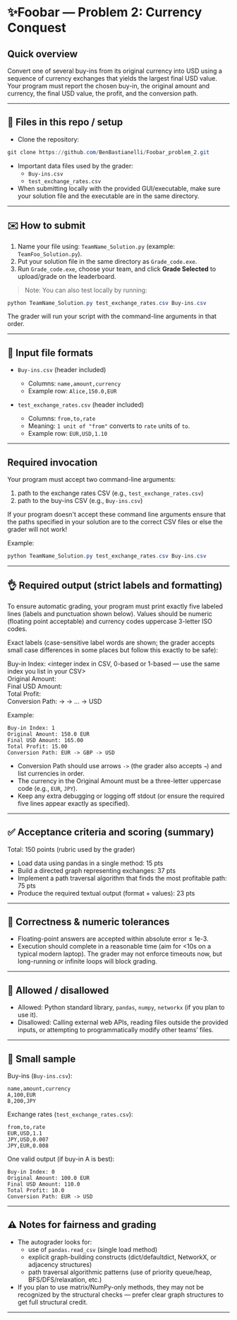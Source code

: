 # ✨Foobar — Problem 2: Currency Conquest

## Quick overview
Convert one of several buy-ins from its original currency into USD using a sequence of currency exchanges that yields the largest final USD value. Your program must report the chosen buy-in, the original amount and currency, the final USD value, the profit, and the conversion path.

---

## 🤖 Files in this repo / setup
- Clone the repository:
```powershell
git clone https://github.com/BenBastianelli/Foobar_problem_2.git
```
- Important data files used by the grader:
  - `Buy-ins.csv`
  - `test_exchange_rates.csv`
- When submitting locally with the provided GUI/executable, make sure your solution file and the executable are in the same directory.

---

## ✉️ How to submit
1. Name your file using: `TeamName_Solution.py` (example: `TeamFoo_Solution.py`).  
2. Put your solution file in the same directory as `Grade_code.exe`.  
3. Run `Grade_code.exe`, choose your team, and click **Grade Selected** to upload/grade on the leaderboard.

> Note: You can also test locally by running:
```powershell
python TeamName_Solution.py test_exchange_rates.csv Buy-ins.csv
```
The grader will run your script with the command-line arguments in that order.

---

## 📁 Input file formats

- `Buy-ins.csv` (header included)
  - Columns: `name,amount,currency`
  - Example row: `Alice,150.0,EUR`

- `test_exchange_rates.csv` (header included)
  - Columns: `from,to,rate`
  - Meaning: `1 unit of "from"` converts to `rate` units of `to`.
  - Example row: `EUR,USD,1.10`

---

## Required invocation
Your program must accept two command-line arguments:
1. path to the exchange rates CSV (e.g., `test_exchange_rates.csv`)
2. path to the buy-ins CSV (e.g., `Buy-ins.csv`)

If your program doesn't accept these command line arguments ensure that the paths specified in your solution are to the correct CSV files or else the grader will not work!

Example:
```powershell
python TeamName_Solution.py test_exchange_rates.csv Buy-ins.csv
```

---

## 👌 Required output (strict labels and formatting)
To ensure automatic grading, your program must print exactly five labeled lines (labels and punctuation shown below). Values should be numeric (floating point acceptable) and currency codes uppercase 3-letter ISO codes.

Exact labels (case-sensitive label words are shown; the grader accepts small case differences in some places but follow this exactly to be safe):

Buy-in Index: <integer index in CSV, 0-based or 1-based — use the same index you list in your CSV>  
Original Amount: <numeric> <CUR>  
Final USD Amount: <numeric>  
Total Profit: <numeric>  
Conversion Path: <CUR1> -> <CUR2> -> ... -> USD

Example:
```
Buy-in Index: 1
Original Amount: 150.0 EUR
Final USD Amount: 165.00
Total Profit: 15.00
Conversion Path: EUR -> GBP -> USD
```

- Conversion Path should use arrows `->` (the grader also accepts `→`) and list currencies in order.
- The currency in the Original Amount must be a three-letter uppercase code (e.g., `EUR`, `JPY`).
- Keep any extra debugging or logging off stdout (or ensure the required five lines appear exactly as specified).

---

## ✅ Acceptance criteria and scoring (summary)
Total: 150 points (rubric used by the grader)
- Load data using pandas in a single method: 15 pts  
- Build a directed graph representing exchanges: 37 pts  
- Implement a path traversal algorithm that finds the most profitable path: 75 pts  
- Produce the required textual output (format + values): 23 pts

---

## 🔢 Correctness & numeric tolerances
- Floating-point answers are accepted within absolute error ≤ 1e-3.
- Execution should complete in a reasonable time (aim for <10s on a typical modern laptop). The grader may not enforce timeouts now, but long-running or infinite loops will block grading.

---

## 🛑 Allowed / disallowed
- Allowed: Python standard library, `pandas`, `numpy`, `networkx` (if you plan to use it).
- Disallowed: Calling external web APIs, reading files outside the provided inputs, or attempting to programmatically modify other teams’ files.

---

## 🧪 Small sample 
Buy-ins (`Buy-ins.csv`):
```
name,amount,currency
A,100,EUR
B,200,JPY
```
Exchange rates (`test_exchange_rates.csv`):
```
from,to,rate
EUR,USD,1.1
JPY,USD,0.007
JPY,EUR,0.008
```
One valid output (if buy-in A is best):
```
Buy-in Index: 0
Original Amount: 100.0 EUR
Final USD Amount: 110.0
Total Profit: 10.0
Conversion Path: EUR -> USD
```

---

## ⚠️ Notes for fairness and grading
- The autograder looks for:
  - use of `pandas.read_csv` (single load method)
  - explicit graph-building constructs (dict/defaultdict, NetworkX, or adjacency structures)
  - path traversal algorithmic patterns (use of priority queue/heap, BFS/DFS/relaxation, etc.)
- If you plan to use matrix/NumPy-only methods, they may not be recognized by the structural checks — prefer clear graph structures to get full structural credit.

---

